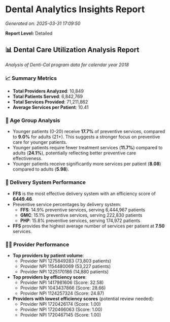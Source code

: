 # Dental Analytics Insights Report

*Generated on: 2025-03-31 17:09:50*

**Report Level:** Detailed

## 📊 Dental Care Utilization Analysis Report
*Analysis of Denti-Cal program data for calendar year 2018*

### 📈 Summary Metrics
- **Total Providers Analyzed**: 10,849
- **Total Patients Served**: 6,842,769
- **Total Services Provided**: 71,211,862
- **Average Services per Patient**: 10.41

### 👥 Age Group Analysis
- Younger patients (0-20) receive **17.7%** of preventive services, compared to **9.0%** for adults (21+). This suggests a stronger focus on preventive care for younger patients.
- Younger patients require fewer treatment services (**11.7%**) compared to adults (**24.1%**), potentially reflecting better preventive care effectiveness.
- Younger patients receive significantly more services per patient (**8.08**) compared to adults (**5.98**).


### 🏥 Delivery System Performance
- **FFS** is the most effective delivery system with an efficiency score of **6449.46**.
- Preventive service percentages by delivery system:
  - **FFS**: 14.9% preventive services, serving 6,444,967 patients
  - **GMC**: 15.1% preventive services, serving 222,830 patients
  - **PHP**: 15.8% preventive services, serving 174,972 patients
- **FFS** provides the highest average number of services per patient at **7.50** services.


### 👨‍⚕️ Provider Performance
- **Top providers by patient volume**:
  - Provider NPI 1275849283 (73,803 patients)
  - Provider NPI 1154480069 (53,227 patients)
  - Provider NPI 1225170186 (14,880 patients)
- **Top providers by efficiency score**:
  - Provider NPI 1417981606 (Score: 32.58)
  - Provider NPI 1043437866 (Score: 28.66)
  - Provider NPI 1124257324 (Score: 24.87)
- **Providers with lowest efficiency scores** (potential review needed):
  - Provider NPI 1720426174 (Score: 1.00)
  - Provider NPI 1720466063 (Score: 1.00)
  - Provider NPI 1720467145 (Score: 1.00)